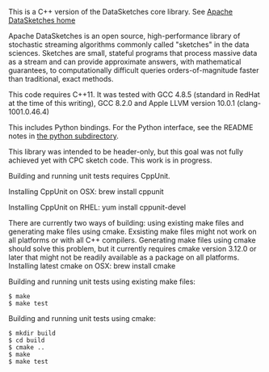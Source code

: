 This is a C++ version of the DataSketches core library. See [Apache DataSketches home](http://datasketches.apache.org/)

Apache DataSketches is an open source, high-performance library of stochastic streaming algorithms commonly called "sketches" in the data sciences. Sketches are small, stateful programs that process massive data as a stream and can provide approximate answers, with mathematical guarantees, to computationally difficult queries orders-of-magnitude faster than traditional, exact methods.

This code requires C++11. It was tested with GCC 4.8.5 (standard in RedHat at the time of this writing), GCC 8.2.0 and Apple LLVM version 10.0.1 (clang-1001.0.46.4)

This includes Python bindings. For the Python interface, see the README notes in [the python subdirectory](https://github.com/apache/incubator-datasketches-cpp/tree/master/python).

This library was intended to be header-only, but this goal was not fully
achieved yet with CPC sketch code. This work is in progress.

Building and running unit tests requires CppUnit.

Installing CppUnit on OSX: brew install cppunit

Installing CppUnit on RHEL: yum install cppunit-devel

There are currently two ways of building: using existing make files and generating
make files using cmake. Exsisting make files might not work on all platforms
or with all C++ compilers. Generating make files using cmake should solve
this problem, but it currently requires cmake version 3.12.0 or later that might not
be readily available as a package on all platforms.
Installing latest cmake on OSX: brew install cmake

Building and running unit tests using existing make files:

	$ make
	$ make test

Building and running unit tests using cmake:

	$ mkdir build
	$ cd build
	$ cmake ..
	$ make
	$ make test
